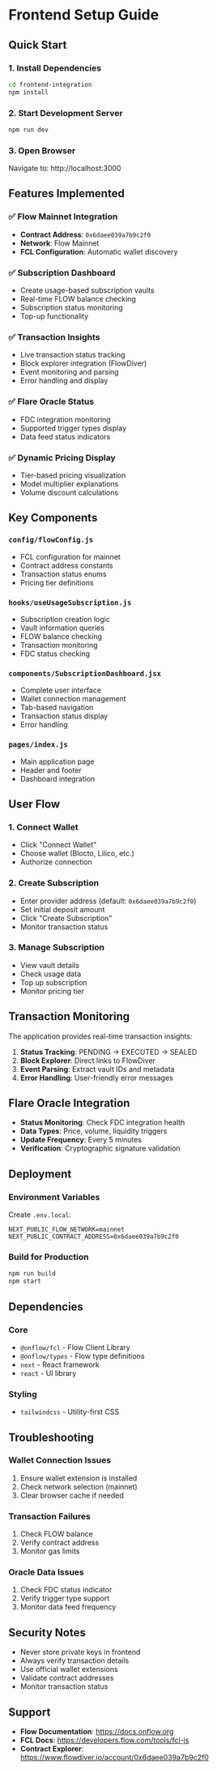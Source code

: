 # Frontend Setup Guide

## Quick Start

### 1. Install Dependencies
```bash
cd frontend-integration
npm install
```

### 2. Start Development Server
```bash
npm run dev
```

### 3. Open Browser
Navigate to: http://localhost:3000

## Features Implemented

### ✅ Flow Mainnet Integration
- **Contract Address**: `0x6daee039a7b9c2f0`
- **Network**: Flow Mainnet
- **FCL Configuration**: Automatic wallet discovery

### ✅ Subscription Dashboard
- Create usage-based subscription vaults
- Real-time FLOW balance checking
- Subscription status monitoring
- Top-up functionality

### ✅ Transaction Insights
- Live transaction status tracking
- Block explorer integration (FlowDiver)
- Event monitoring and parsing
- Error handling and display

### ✅ Flare Oracle Status
- FDC integration monitoring
- Supported trigger types display
- Data feed status indicators

### ✅ Dynamic Pricing Display
- Tier-based pricing visualization
- Model multiplier explanations
- Volume discount calculations

## Key Components

### `config/flowConfig.js`
- FCL configuration for mainnet
- Contract address constants
- Transaction status enums
- Pricing tier definitions

### `hooks/useUsageSubscription.js`
- Subscription creation logic
- Vault information queries
- FLOW balance checking
- Transaction monitoring
- FDC status checking

### `components/SubscriptionDashboard.jsx`
- Complete user interface
- Wallet connection management
- Tab-based navigation
- Transaction status display
- Error handling

### `pages/index.js`
- Main application page
- Header and footer
- Dashboard integration

## User Flow

### 1. Connect Wallet
- Click "Connect Wallet"
- Choose wallet (Blocto, Lilico, etc.)
- Authorize connection

### 2. Create Subscription
- Enter provider address (default: `0x6daee039a7b9c2f0`)
- Set initial deposit amount
- Click "Create Subscription"
- Monitor transaction status

### 3. Manage Subscription
- View vault details
- Check usage data
- Top up subscription
- Monitor pricing tier

## Transaction Monitoring

The application provides real-time transaction insights:

1. **Status Tracking**: PENDING → EXECUTED → SEALED
2. **Block Explorer**: Direct links to FlowDiver
3. **Event Parsing**: Extract vault IDs and metadata
4. **Error Handling**: User-friendly error messages

## Flare Oracle Integration

- **Status Monitoring**: Check FDC integration health
- **Data Types**: Price, volume, liquidity triggers
- **Update Frequency**: Every 5 minutes
- **Verification**: Cryptographic signature validation

## Deployment

### Environment Variables
Create `.env.local`:
```
NEXT_PUBLIC_FLOW_NETWORK=mainnet
NEXT_PUBLIC_CONTRACT_ADDRESS=0x6daee039a7b9c2f0
```

### Build for Production
```bash
npm run build
npm start
```

## Dependencies

### Core
- `@onflow/fcl` - Flow Client Library
- `@onflow/types` - Flow type definitions
- `next` - React framework
- `react` - UI library

### Styling
- `tailwindcss` - Utility-first CSS

## Troubleshooting

### Wallet Connection Issues
1. Ensure wallet extension is installed
2. Check network selection (mainnet)
3. Clear browser cache if needed

### Transaction Failures
1. Check FLOW balance
2. Verify contract address
3. Monitor gas limits

### Oracle Data Issues
1. Check FDC status indicator
2. Verify trigger type support
3. Monitor data feed frequency

## Security Notes

- Never store private keys in frontend
- Always verify transaction details
- Use official wallet extensions
- Validate contract addresses
- Monitor transaction status

## Support

- **Flow Documentation**: https://docs.onflow.org
- **FCL Docs**: https://developers.flow.com/tools/fcl-js
- **Contract Explorer**: https://www.flowdiver.io/account/0x6daee039a7b9c2f0